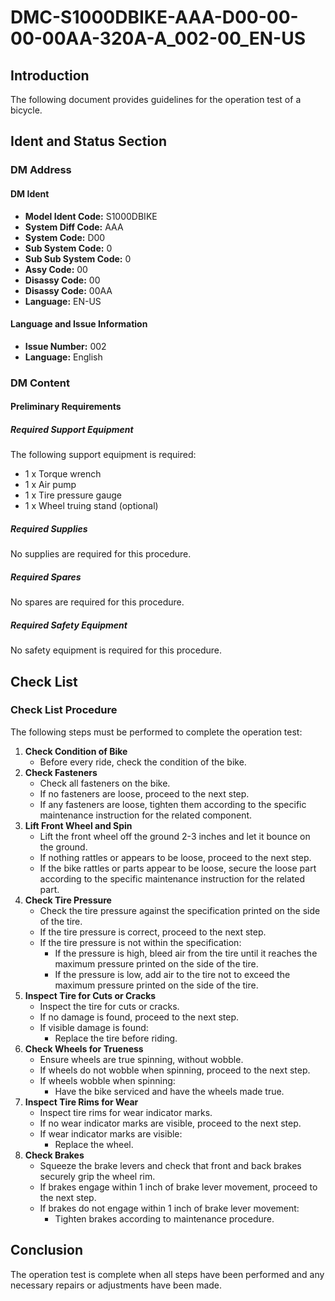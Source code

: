 # DMC-S1000DBIKE-AAA-D00-00-00-00AA-320A-A_002-00_EN-US
## Introduction
The following document provides guidelines for the operation test of a bicycle.

## Ident and Status Section
### DM Address
#### DM Ident
* **Model Ident Code:** S1000DBIKE
* **System Diff Code:** AAA
* **System Code:** D00
* **Sub System Code:** 0
* **Sub Sub System Code:** 0
* **Assy Code:** 00
* **Disassy Code:** 00
* **Disassy Code:** 00AA
* **Language:** EN-US
#### Language and Issue Information
* **Issue Number:** 002
* **Language:** English

### DM Content
#### Preliminary Requirements
##### Required Support Equipment
The following support equipment is required:
* 1 x Torque wrench
* 1 x Air pump
* 1 x Tire pressure gauge
* 1 x Wheel truing stand (optional)

##### Required Supplies
No supplies are required for this procedure.

##### Required Spares
No spares are required for this procedure.

##### Required Safety Equipment
No safety equipment is required for this procedure.

## Check List
### Check List Procedure
The following steps must be performed to complete the operation test:
1. **Check Condition of Bike**
	* Before every ride, check the condition of the bike.
2. **Check Fasteners**
	* Check all fasteners on the bike.
	+ If no fasteners are loose, proceed to the next step.
	+ If any fasteners are loose, tighten them according to the specific maintenance instruction for the related component.
3. **Lift Front Wheel and Spin**
	* Lift the front wheel off the ground 2-3 inches and let it bounce on the ground.
	+ If nothing rattles or appears to be loose, proceed to the next step.
	+ If the bike rattles or parts appear to be loose, secure the loose part according to the specific maintenance instruction for the related part.
4. **Check Tire Pressure**
	* Check the tire pressure against the specification printed on the side of the tire.
	+ If the tire pressure is correct, proceed to the next step.
	+ If the tire pressure is not within the specification:
		- If the pressure is high, bleed air from the tire until it reaches the maximum pressure printed on the side of the tire.
		- If the pressure is low, add air to the tire not to exceed the maximum pressure printed on the side of the tire.
5. **Inspect Tire for Cuts or Cracks**
	* Inspect the tire for cuts or cracks.
	+ If no damage is found, proceed to the next step.
	+ If visible damage is found:
		- Replace the tire before riding.
6. **Check Wheels for Trueness**
	* Ensure wheels are true spinning, without wobble.
	+ If wheels do not wobble when spinning, proceed to the next step.
	+ If wheels wobble when spinning:
		- Have the bike serviced and have the wheels made true.
7. **Inspect Tire Rims for Wear**
	* Inspect tire rims for wear indicator marks.
	+ If no wear indicator marks are visible, proceed to the next step.
	+ If wear indicator marks are visible:
		- Replace the wheel.
8. **Check Brakes**
	* Squeeze the brake levers and check that front and back brakes securely grip the wheel rim.
	+ If brakes engage within 1 inch of brake lever movement, proceed to the next step.
	+ If brakes do not engage within 1 inch of brake lever movement:
		- Tighten brakes according to maintenance procedure.

## Conclusion
The operation test is complete when all steps have been performed and any necessary repairs or adjustments have been made.
